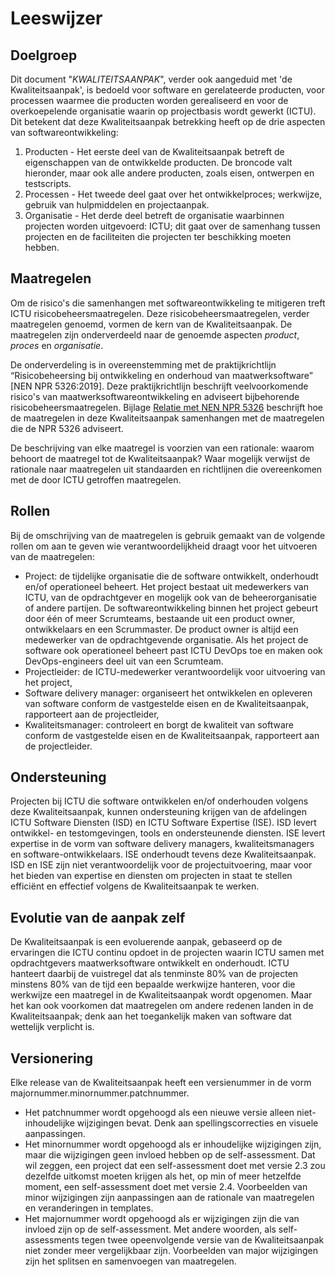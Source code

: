 # Leeswijzer

## Doelgroep

Dit document "$KWALITEITSAANPAK$", verder ook aangeduid met 'de Kwaliteitsaanpak', is bedoeld voor software en gerelateerde producten, voor processen waarmee die producten worden gerealiseerd en voor de overkoepelende organisatie waarin op projectbasis wordt gewerkt (ICTU). Dit betekent dat deze Kwaliteitsaanpak betrekking heeft op de drie aspecten van softwareontwikkeling:

<!-- begin: slide -->
1. Producten - Het eerste deel van de Kwaliteitsaanpak betreft de eigenschappen van de ontwikkelde producten. De broncode valt hieronder, maar ook alle andere producten, zoals eisen, ontwerpen en testscripts.
2. Processen - Het tweede deel gaat over het ontwikkelproces; werkwijze, gebruik van hulpmiddelen en projectaanpak.
3. Organisatie - Het derde deel betreft de organisatie waarbinnen projecten worden uitgevoerd: ICTU; dit gaat over de samenhang tussen projecten en de faciliteiten die projecten ter beschikking moeten hebben.
<!-- end: slide -->

## Maatregelen

Om de risico's die samenhangen met softwareontwikkeling te mitigeren treft ICTU risicobeheersmaatregelen. Deze risicobeheersmaatregelen, verder maatregelen genoemd, vormen de kern van de Kwaliteitsaanpak. De maatregelen zijn onderverdeeld naar de genoemde aspecten *product*, *proces* en *organisatie*.

De onderverdeling is in overeenstemming met de praktijkrichtlijn “Risicobeheersing bij ontwikkeling en onderhoud van maatwerksoftware” [NEN NPR 5326:2019]. Deze praktijkrichtlijn beschrijft veelvoorkomende risico's van maatwerksoftwareontwikkeling en adviseert bijbehorende risicobeheersmaatregelen. Bijlage [Relatie met NEN NPR 5326](#relatie-met-nen-npr-5326) beschrijft hoe de maatregelen in deze Kwaliteitsaanpak samenhangen met de maatregelen die de NPR 5326 adviseert.

De beschrijving van elke maatregel is voorzien van een rationale: waarom behoort de maatregel tot de Kwaliteitsaanpak? Waar mogelijk verwijst de rationale naar maatregelen uit standaarden en richtlijnen die overeenkomen met de door ICTU getroffen maatregelen.

## Rollen

Bij de omschrijving van de maatregelen is gebruik gemaakt van de volgende rollen om aan te geven wie verantwoordelijkheid draagt voor het uitvoeren van de maatregelen:

* Project: de tijdelijke organisatie die de software ontwikkelt, onderhoudt en/of operationeel beheert. Het project bestaat uit medewerkers van ICTU, van de opdrachtgever en mogelijk ook van de beheerorganisatie of andere partijen. De softwareontwikkeling binnen het project gebeurt door één of meer Scrumteams, bestaande uit een product owner, ontwikkelaars en een Scrummaster. De product owner is altijd een medewerker van de opdrachtgevende organisatie. Als het project de software ook operationeel beheert past ICTU DevOps toe en maken ook DevOps-engineers deel uit van een Scrumteam.
* Projectleider: de ICTU-medewerker verantwoordelijk voor uitvoering van het project,
* Software delivery manager: organiseert het ontwikkelen en opleveren van software conform de vastgestelde eisen en de Kwaliteitsaanpak, rapporteert aan de projectleider,
* Kwaliteitsmanager: controleert en borgt de kwaliteit van software conform de vastgestelde eisen en de Kwaliteitsaanpak, rapporteert aan de projectleider.

## Ondersteuning

Projecten bij ICTU die software ontwikkelen en/of onderhouden volgens deze Kwaliteitsaanpak, kunnen ondersteuning krijgen van de afdelingen ICTU Software Diensten (ISD) en ICTU Software Expertise (ISE). ISD levert ontwikkel- en testomgevingen, tools en ondersteunende diensten. ISE levert expertise in de vorm van software delivery managers, kwaliteitsmanagers en software-ontwikkelaars. ISE onderhoudt tevens deze Kwaliteitsaanpak. ISD en ISE zijn niet verantwoordelijk voor de projectuitvoering, maar voor het bieden van expertise en diensten om projecten in staat te stellen efficiënt en effectief volgens de Kwaliteitsaanpak te werken.

## Evolutie van de aanpak zelf

De Kwaliteitsaanpak is een evoluerende aanpak, gebaseerd op de ervaringen die ICTU continu opdoet in de projecten waarin ICTU samen met opdrachtgevers maatwerksoftware ontwikkelt en onderhoudt. ICTU hanteert daarbij de vuistregel dat als tenminste 80% van de projecten minstens 80% van de tijd een bepaalde werkwijze hanteren, voor die werkwijze een maatregel in de Kwaliteitsaanpak wordt opgenomen. Maar het kan ook voorkomen dat maatregelen om andere redenen landen in de Kwaliteitsaanpak; denk aan het toegankelijk maken van software dat wettelijk verplicht is.

## Versionering

Elke release van de Kwaliteitsaanpak heeft een versienummer in de vorm majornummer.minornummer.patchnummer.

* Het patchnummer wordt opgehoogd als een nieuwe versie alleen niet-inhoudelijke wijzigingen bevat. Denk aan spellingscorrecties en visuele aanpassingen.
* Het minornummer wordt opgehoogd als er inhoudelijke wijzigingen zijn, maar die wijzigingen geen invloed hebben op de self-assessment. Dat wil zeggen, een project dat een self-assessment doet met versie 2.3 zou dezelfde uitkomst moeten krijgen als het, op min of meer hetzelfde moment, een self-assessment doet met versie 2.4. Voorbeelden van minor wijzigingen zijn aanpassingen aan de rationale van maatregelen en veranderingen in templates.
* Het majornummer wordt opgehoogd als er wijzigingen zijn die van invloed zijn op de self-assessment. Met andere woorden, als self-assessments tegen twee opeenvolgende versie van de Kwaliteitsaanpak niet zonder meer vergelijkbaar zijn. Voorbeelden van major wijzigingen zijn het splitsen en samenvoegen van maatregelen.

